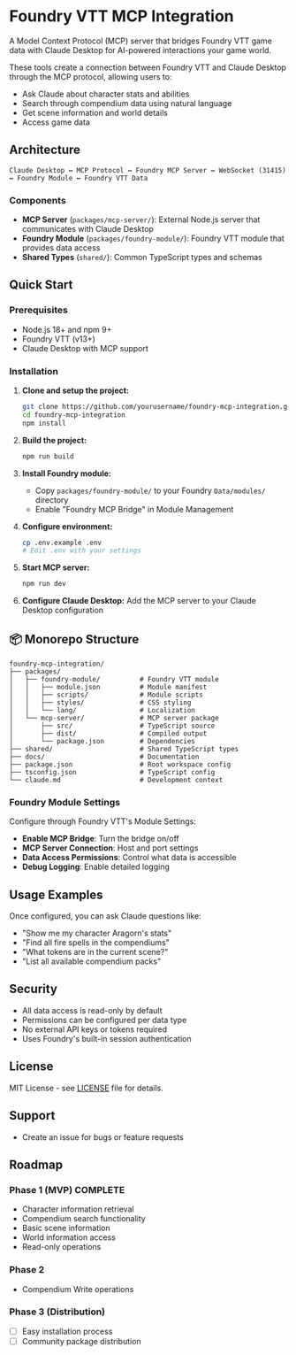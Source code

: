 # Foundry VTT MCP Integration

A Model Context Protocol (MCP) server that bridges Foundry VTT game data with Claude Desktop for AI-powered interactions your game world.



These tools create a connection between Foundry VTT and Claude Desktop through the MCP protocol, allowing users to:

- Ask Claude about character stats and abilities
- Search through compendium data using natural language
- Get scene information and world details
- Access game data 

## Architecture

```
Claude Desktop ↔ MCP Protocol ↔ Foundry MCP Server ↔ WebSocket (31415) ↔ Foundry Module ↔ Foundry VTT Data
```

### Components

- **MCP Server** (`packages/mcp-server/`): External Node.js server that communicates with Claude Desktop
- **Foundry Module** (`packages/foundry-module/`): Foundry VTT module that provides data access
- **Shared Types** (`shared/`): Common TypeScript types and schemas

## Quick Start

### Prerequisites

- Node.js 18+ and npm 9+
- Foundry VTT (v13+)
- Claude Desktop with MCP support

### Installation

1. **Clone and setup the project:**
   ```bash
   git clone https://github.com/yourusername/foundry-mcp-integration.git
   cd foundry-mcp-integration
   npm install
   ```

2. **Build the project:**
   ```bash
   npm run build
   ```

3. **Install Foundry module:**
   - Copy `packages/foundry-module/` to your Foundry `Data/modules/` directory
   - Enable "Foundry MCP Bridge" in Module Management

4. **Configure environment:**
   ```bash
   cp .env.example .env
   # Edit .env with your settings
   ```

5. **Start MCP server:**
   ```bash
   npm run dev
   ```

6. **Configure Claude Desktop:**
   Add the MCP server to your Claude Desktop configuration

## 📦 Monorepo Structure

```
foundry-mcp-integration/
├── packages/
│   ├── foundry-module/          # Foundry VTT module
│   │   ├── module.json          # Module manifest
│   │   ├── scripts/             # Module scripts
│   │   ├── styles/              # CSS styling
│   │   └── lang/                # Localization
│   └── mcp-server/              # MCP server package
│       ├── src/                 # TypeScript source
│       ├── dist/                # Compiled output
│       └── package.json         # Dependencies
├── shared/                      # Shared TypeScript types
├── docs/                        # Documentation
├── package.json                 # Root workspace config
├── tsconfig.json                # TypeScript config
└── claude.md                    # Development context
```

### Foundry Module Settings

Configure through Foundry VTT's Module Settings:

- **Enable MCP Bridge**: Turn the bridge on/off
- **MCP Server Connection**: Host and port settings
- **Data Access Permissions**: Control what data is accessible
- **Debug Logging**: Enable detailed logging

## Usage Examples

Once configured, you can ask Claude questions like:

- "Show me my character Aragorn's stats"
- "Find all fire spells in the compendiums"
- "What tokens are in the current scene?"
- "List all available compendium packs"

## Security

- All data access is read-only by default
- Permissions can be configured per data type
- No external API keys or tokens required
- Uses Foundry's built-in session authentication

## License

MIT License - see [LICENSE](LICENSE) file for details.

## Support

- Create an issue for bugs or feature requests


## Roadmap

### Phase 1 (MVP) COMPLETE
- Character information retrieval
- Compendium search functionality
- Basic scene information 
- World information access 
- Read-only operations

### Phase 2 
- Compendium Write operations

### Phase 3 (Distribution)
- [ ] Easy installation process
- [ ] Community package distribution
